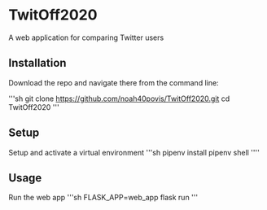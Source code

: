 # TwitOff2020
A web application for comparing Twitter users

## Installation

Download the repo and navigate there from the command line: 

'''sh
git clone https://github.com/noah40povis/TwitOff2020.git
cd TwitOff2020
'''

## Setup 

Setup and activate a virtual environment 
'''sh
pipenv install 
pipenv shell 
''''

## Usage 

Run the web app 
'''sh
FLASK_APP=web_app flask run 
'''
